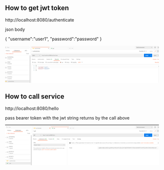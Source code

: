 ## How to get jwt token
http://localhost:8080/authenticate

json body 

{
"username":"user1",
"password":"password"
}

![Screenshot](authenticate.PNG)

## How to call service

http://localhost:8080/hello

pass bearer token with the jwt string returns by the call above


![Screenshot](getwithbearertoken.PNG)
